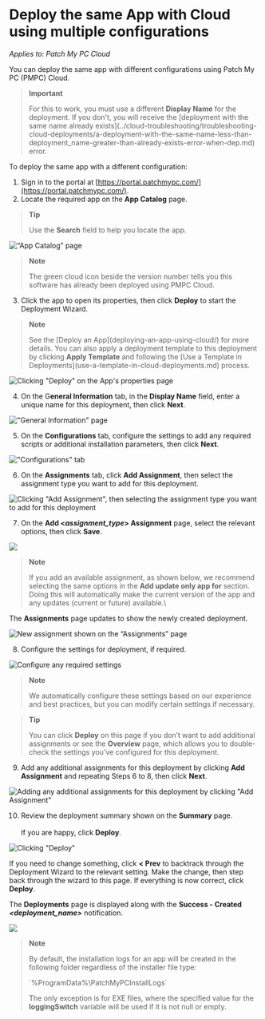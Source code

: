# Deploy the same App with Cloud using multiple configurations

_Applies to: Patch My PC Cloud_

You can deploy the same app with different configurations using Patch My PC (PMPC) Cloud.

> **Important**
>
> For this to work, you must use a different **Display Name** for the deployment. If you don't, you will receive the \[deployment with the same name already exists]\(../cloud-troubleshooting/troubleshooting-cloud-deployments/a-deployment-with-the-same-name-less-than-deployment\_name-greater-than-already-exists-error-when-dep.md) error.

To deploy the same app with a different configuration:

1. Sign in to the portal at [https://portal.patchmypc.com/](https://portal.patchmypc.com/).
2. Locate the required app on the **App Catalog** page.

> **Tip**
>
> Use the **Search** field to help you locate the app.

![“App Catalog” page](../../.gitbook/assets/image-\(741\).png)

> **Note**
>
> The green cloud icon beside the version number tells you this software has already been deployed using PMPC Cloud.

3. Click the app to open its properties, then click **Deploy** to start the Deployment Wizard.

> **Note**
>
> See the \[Deploy an App]\(deploying-an-app-using-cloud/) for more details. You can also apply a deployment template to this deployment by clicking **Apply Template** and following the \[Use a Template in Deployments]\(use-a-template-in-cloud-deployments.md) process.

![Clicking "Deploy" on the App's properties page](../../.gitbook/assets/image-\(487\).png)

4. On the G**eneral Information** tab, in the **Display Name** field, enter a unique name for this deployment, then click **Next**.

!["General Information" page](../../.gitbook/assets/image-\(2615\).png)

5. On the **Configurations** tab, configure the settings to add any required scripts or additional installation parameters, then click **Next**.

!["Configurations" tab](../../.gitbook/assets/image-\(2616\).png)

6. On the **Assignments** tab, click **Add Assignment**, then select the assignment type you want to add for this deployment.

![Clicking "Add Assignment", then selecting the assignment type you want to add for this deployment](../../.gitbook/assets/image-\(2617\).png)

7. On the **Add <**_**assignment\_type**_**> Assignment** page, select the relevant options, then click **Save**.

![](../../.gitbook/assets/image-\(2618\).png)

> **Note**
>
> If you add an available assignment, as shown below, we recommend selecting the same options in the **Add update only app for** section. Doing this will automatically make the current version of the app and any updates (current or future) available.\\

The **Assignments** page updates to show the newly created deployment.

![New assignment shown on the “Assignments” page](../../.gitbook/assets/image-\(2619\).png)

8. Configure the settings for deployment, if required.

![Configure any required settings](../../.gitbook/assets/image-\(2620\).png)

> **Note**
>
> We automatically configure these settings based on our experience and best practices, but you can modify certain settings if necessary.

> **Tip**
>
> You can click **Deploy** on this page if you don’t want to add additional assignments or see the **Overview** page, which allows you to double-check the settings you’ve configured for this deployment.

9. Add any additional assignments for this deployment by clicking **Add Assignment** and repeating Steps 6 to 8, then click **Next**.

![Adding  any additional assignments for this deployment by clicking "Add Assignment"](../../.gitbook/assets/image-\(2621\).png)

10. Review the deployment summary shown on the **Summary** page.\
    \
    If you are happy, click **Deploy**.

![Clicking "Deploy"](../../.gitbook/assets/image-\(2622\).png)

If you need to change something, click **< Prev** to backtrack through the Deployment Wizard to the relevant setting. Make the change, then step back through the wizard to this page. If everything is now correct, click **Deploy**.

The **Deployments** page is displayed along with the **Success - Created&#x20;**_**\<deployment\_name>**_ notification.

![](../../.gitbook/assets/image-\(2624\).png)

> **Note**
>
> By default, the installation logs for an app will be created in the following folder regardless of the installer file type:
>
> \`%ProgramData%\PatchMyPCInstallLogs\`
>
> The only exception is for EXE files, where the specified value for the **loggingSwitch** variable will be used if it is not null or empty.
